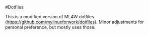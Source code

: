 #Dotfiles

This is a modified version of ML4W dotfiles (https://github.com/mylinuxforwork/dotfiles). Minor adjustments for personal preference, but mostly uses those.

